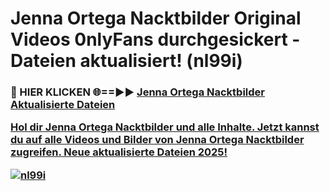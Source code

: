 # Jenna Ortega Nacktbilder Original Videos 0nlyFans durchgesickert - Dateien aktualisiert! (nl99i)

<h3>🔴 HIER KLICKEN 🌐==►► <a href="https://tinyurl.com/h6vf6nb8" rel="nofollow">Jenna Ortega Nacktbilder Aktualisierte Dateien

Hol dir Jenna Ortega Nacktbilder und alle Inhalte. Jetzt kannst du auf alle Videos und Bilder von Jenna Ortega Nacktbilder zugreifen. Neue aktualisierte Dateien 2025!

[![nl99i](https://i.imgur.com/sD4kR3V.gif)](https://tinyurl.com/h6vf6nb8)
